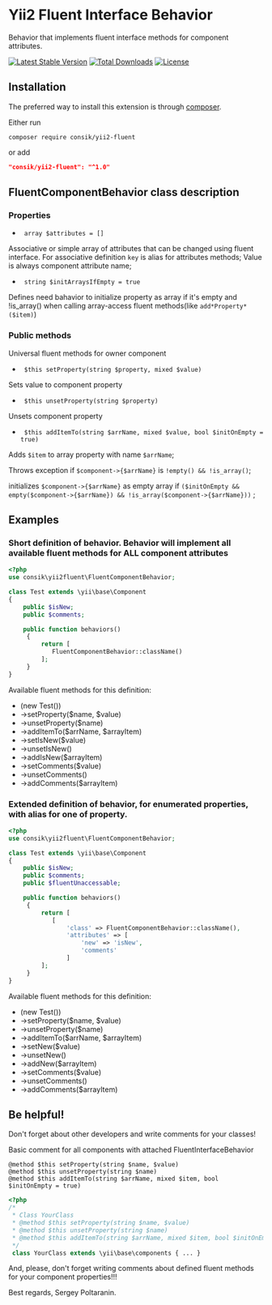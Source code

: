 # Yii2 Fluent Interface Behavior

Behavior that implements fluent interface methods for component attributes.

[![Latest Stable Version](https://poser.pugx.org/consik/yii2-fluent/v/stable)](https://packagist.org/packages/consik/yii2-fluent)
[![Total Downloads](https://poser.pugx.org/consik/yii2-fluent/downloads)](https://packagist.org/packages/consik/yii2-fluent)
[![License](https://poser.pugx.org/consik/yii2-fluent/license)](https://packagist.org/packages/consik/yii2-fluent)

## Installation

The preferred way to install this extension is through [composer](http://getcomposer.org/download/).

Either run

```
composer require consik/yii2-fluent
```

or add

```json
"consik/yii2-fluent": "^1.0"
```

## FluentComponentBehavior class description

### Properties

* ``` array $attributes = []```

Associative or simple array of attributes that can be changed using fluent interface.
For associative definition `key` is alias for attributes methods;
Value is always component attribute name;

* ``` string $initArraysIfEmpty = true```

Defines need bahavior to initialize property as array if it's empty and !is_array() when calling array-access fluent methods(like ```add*Property*($item)```)

### Public methods

Universal fluent methods for owner component

* ``` $this setProperty(string $property, mixed $value)```

Sets value to component property

* ``` $this unsetProperty(string $property)```

Unsets component property

* ``` $this addItemTo(string $arrName, mixed $value, bool $initOnEmpty = true)```

Adds ```$item``` to array property with name ```$arrName```;

Throws exception if ```$component->{$arrName}``` is ```!empty() && !is_array()```;

initializes ```$component->{$arrName}``` as empty array if ```($initOnEmpty && empty($component->{$arrName}) && !is_array($component->{$arrName}))``` ;

## Examples

### Short definition of behavior. Behavior will implement all available fluent methods for ALL component attributes
```php
<?php
use consik\yii2fluent\FluentComponentBehavior;

class Test extends \yii\base\Component
{
    public $isNew;
    public $comments;

    public function behaviors()
     {
         return [
            FluentComponentBehavior::className()
         ];
     }
}
```
Available fluent methods for this definition:
* (new Test())
* ->setProperty($name, $value)
* ->unsetProperty($name)
* ->addItemTo($arrName, $arrayItem)
* ->setIsNew($value)
* ->unsetIsNew()
* ->addIsNew($arrayItem)
* ->setComments($value)
* ->unsetComments()
* ->addComments($arrayItem)

### Extended definition of behavior, for enumerated properties, with alias for one of property.
```php
<?php
use consik\yii2fluent\FluentComponentBehavior;

class Test extends \yii\base\Component
{
    public $isNew;
    public $comments;
    public $fluentUnaccessable;

    public function behaviors()
     {
         return [
            [
                'class' => FluentComponentBehavior::className(),
                'attributes' => [
                    'new' => 'isNew',
                    'comments'
                ]
         ];
     }
}
```
Available fluent methods for this definition:
* (new Test())
* ->setProperty($name, $value)
* ->unsetProperty($name)
* ->addItemTo($arrName, $arrayItem)
* ->setNew($value)
* ->unsetNew()
* ->addNew($arrayItem)
* ->setComments($value)
* ->unsetComments()
* ->addComments($arrayItem)

## Be helpful!

Don't forget about other developers and write comments for your classes!

Basic comment for all components with attached FluentInterfaceBehavior
```
@method $this setProperty(string $name, $value)
@method $this unsetProperty(string $name)
@method $this addItemTo(string $arrName, mixed $item, bool $initOnEmpty = true)
```
```php
<?php
/*
 * Class YourClass
 * @method $this setProperty(string $name, $value)
 * @method $this unsetProperty(string $name)
 * @method $this addItemTo(string $arrName, mixed $item, bool $initOnEmpty = true)
 */
 class YourClass extends \yii\base\components { ... }
```

And, please, don't forget writing comments about defined fluent methods for your component properties!!!

Best regards,
Sergey Poltaranin.
